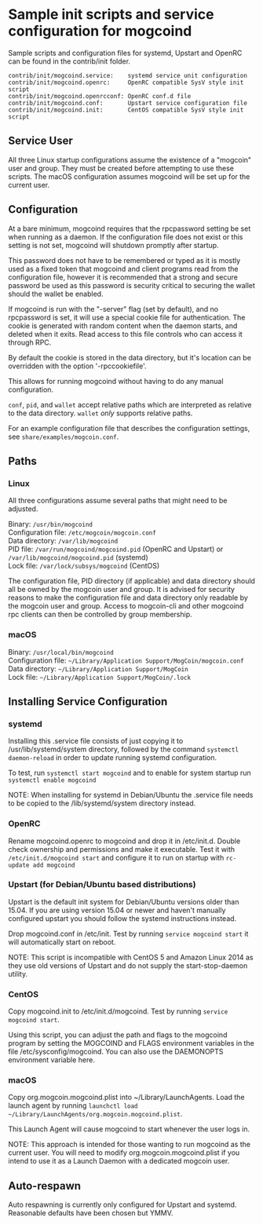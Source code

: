 Sample init scripts and service configuration for mogcoind
==========================================================

Sample scripts and configuration files for systemd, Upstart and OpenRC
can be found in the contrib/init folder.

    contrib/init/mogcoind.service:    systemd service unit configuration
    contrib/init/mogcoind.openrc:     OpenRC compatible SysV style init script
    contrib/init/mogcoind.openrcconf: OpenRC conf.d file
    contrib/init/mogcoind.conf:       Upstart service configuration file
    contrib/init/mogcoind.init:       CentOS compatible SysV style init script

Service User
---------------------------------

All three Linux startup configurations assume the existence of a "mogcoin" user
and group.  They must be created before attempting to use these scripts.
The macOS configuration assumes mogcoind will be set up for the current user.

Configuration
---------------------------------

At a bare minimum, mogcoind requires that the rpcpassword setting be set
when running as a daemon.  If the configuration file does not exist or this
setting is not set, mogcoind will shutdown promptly after startup.

This password does not have to be remembered or typed as it is mostly used
as a fixed token that mogcoind and client programs read from the configuration
file, however it is recommended that a strong and secure password be used
as this password is security critical to securing the wallet should the
wallet be enabled.

If mogcoind is run with the "-server" flag (set by default), and no rpcpassword is set,
it will use a special cookie file for authentication. The cookie is generated with random
content when the daemon starts, and deleted when it exits. Read access to this file
controls who can access it through RPC.

By default the cookie is stored in the data directory, but it's location can be overridden
with the option '-rpccookiefile'.

This allows for running mogcoind without having to do any manual configuration.

`conf`, `pid`, and `wallet` accept relative paths which are interpreted as
relative to the data directory. `wallet` *only* supports relative paths.

For an example configuration file that describes the configuration settings,
see `share/examples/mogcoin.conf`.

Paths
---------------------------------

### Linux

All three configurations assume several paths that might need to be adjusted.

Binary:              `/usr/bin/mogcoind`  
Configuration file:  `/etc/mogcoin/mogcoin.conf`  
Data directory:      `/var/lib/mogcoind`  
PID file:            `/var/run/mogcoind/mogcoind.pid` (OpenRC and Upstart) or `/var/lib/mogcoind/mogcoind.pid` (systemd)  
Lock file:           `/var/lock/subsys/mogcoind` (CentOS)  

The configuration file, PID directory (if applicable) and data directory
should all be owned by the mogcoin user and group.  It is advised for security
reasons to make the configuration file and data directory only readable by the
mogcoin user and group.  Access to mogcoin-cli and other mogcoind rpc clients
can then be controlled by group membership.

### macOS

Binary:              `/usr/local/bin/mogcoind`  
Configuration file:  `~/Library/Application Support/MogCoin/mogcoin.conf`  
Data directory:      `~/Library/Application Support/MogCoin`  
Lock file:           `~/Library/Application Support/MogCoin/.lock`  

Installing Service Configuration
-----------------------------------

### systemd

Installing this .service file consists of just copying it to
/usr/lib/systemd/system directory, followed by the command
`systemctl daemon-reload` in order to update running systemd configuration.

To test, run `systemctl start mogcoind` and to enable for system startup run
`systemctl enable mogcoind`

NOTE: When installing for systemd in Debian/Ubuntu the .service file needs to be copied to the /lib/systemd/system directory instead.

### OpenRC

Rename mogcoind.openrc to mogcoind and drop it in /etc/init.d.  Double
check ownership and permissions and make it executable.  Test it with
`/etc/init.d/mogcoind start` and configure it to run on startup with
`rc-update add mogcoind`

### Upstart (for Debian/Ubuntu based distributions)

Upstart is the default init system for Debian/Ubuntu versions older than 15.04. If you are using version 15.04 or newer and haven't manually configured upstart you should follow the systemd instructions instead.

Drop mogcoind.conf in /etc/init.  Test by running `service mogcoind start`
it will automatically start on reboot.

NOTE: This script is incompatible with CentOS 5 and Amazon Linux 2014 as they
use old versions of Upstart and do not supply the start-stop-daemon utility.

### CentOS

Copy mogcoind.init to /etc/init.d/mogcoind. Test by running `service mogcoind start`.

Using this script, you can adjust the path and flags to the mogcoind program by
setting the MOGCOIND and FLAGS environment variables in the file
/etc/sysconfig/mogcoind. You can also use the DAEMONOPTS environment variable here.

### macOS

Copy org.mogcoin.mogcoind.plist into ~/Library/LaunchAgents. Load the launch agent by
running `launchctl load ~/Library/LaunchAgents/org.mogcoin.mogcoind.plist`.

This Launch Agent will cause mogcoind to start whenever the user logs in.

NOTE: This approach is intended for those wanting to run mogcoind as the current user.
You will need to modify org.mogcoin.mogcoind.plist if you intend to use it as a
Launch Daemon with a dedicated mogcoin user.

Auto-respawn
-----------------------------------

Auto respawning is currently only configured for Upstart and systemd.
Reasonable defaults have been chosen but YMMV.

